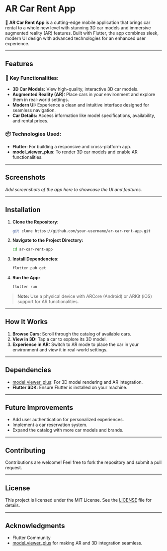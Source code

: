 # AR Car Rent App

🚗 **AR Car Rent App** is a cutting-edge mobile application that brings car rental to a whole new level with stunning 3D car models and immersive augmented reality (AR) features. Built with Flutter, the app combines sleek, modern UI design with advanced technologies for an enhanced user experience.

---

## Features

### 🌟 Key Functionalities:
- **3D Car Models:** View high-quality, interactive 3D car models.
- **Augmented Reality (AR):** Place cars in your environment and explore them in real-world settings.
- **Modern UI:** Experience a clean and intuitive interface designed for seamless navigation.
- **Car Details:** Access information like model specifications, availability, and rental prices.

### 📦 Technologies Used:
- **Flutter**: For building a responsive and cross-platform app.
- **model_viewer_plus**: To render 3D car models and enable AR functionalities.

---

## Screenshots

_Add screenshots of the app here to showcase the UI and features._

---

## Installation

1. **Clone the Repository:**
   ```bash
   git clone https://github.com/your-username/ar-car-rent-app.git
   ```

2. **Navigate to the Project Directory:**
   ```bash
   cd ar-car-rent-app
   ```

3. **Install Dependencies:**
   ```bash
   flutter pub get
   ```

4. **Run the App:**
   ```bash
   flutter run
   ```

> **Note:** Use a physical device with ARCore (Android) or ARKit (iOS) support for AR functionalities.

---

## How It Works

1. **Browse Cars:** Scroll through the catalog of available cars.
2. **View in 3D:** Tap a car to explore its 3D model.
3. **Experience in AR:** Switch to AR mode to place the car in your environment and view it in real-world settings.

---

## Dependencies

- [model_viewer_plus](https://pub.dev/packages/model_viewer_plus): For 3D model rendering and AR integration.
- **Flutter SDK**: Ensure Flutter is installed on your machine.

---

## Future Improvements

- Add user authentication for personalized experiences.
- Implement a car reservation system.
- Expand the catalog with more car models and brands.

---

## Contributing

Contributions are welcome! Feel free to fork the repository and submit a pull request.

---

## License

This project is licensed under the MIT License. See the [LICENSE](LICENSE) file for details.

---

## Acknowledgments

- Flutter Community
- [model_viewer_plus](https://pub.dev/packages/model_viewer_plus) for making AR and 3D integration seamless.

